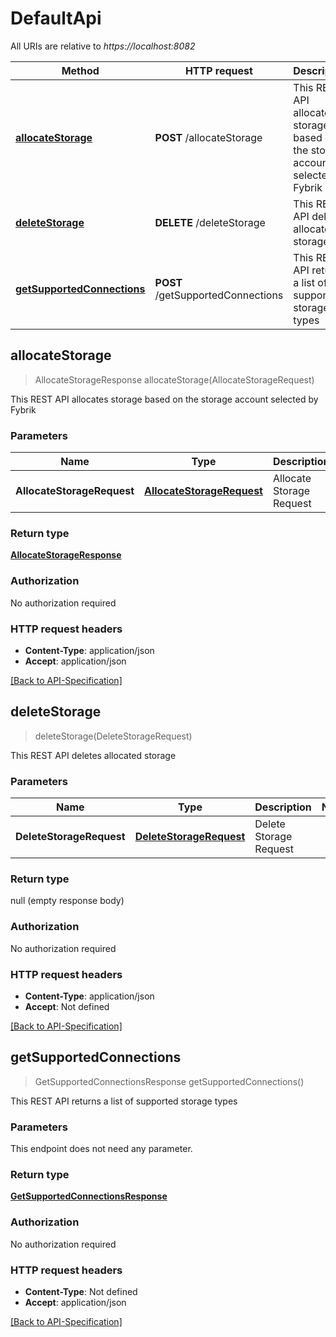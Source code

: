 # DefaultApi

All URIs are relative to *https://localhost:8082*

Method | HTTP request | Description
------------- | ------------- | -------------
[**allocateStorage**](DefaultApi.md#allocateStorage) | **POST** /allocateStorage | This REST API allocates storage based on the storage account selected by Fybrik
[**deleteStorage**](DefaultApi.md#deleteStorage) | **DELETE** /deleteStorage | This REST API deletes allocated storage
[**getSupportedConnections**](DefaultApi.md#getSupportedConnections) | **POST** /getSupportedConnections | This REST API returns a list of supported storage types


<a name="allocateStorage"></a>
## **allocateStorage**
> AllocateStorageResponse allocateStorage(AllocateStorageRequest)

This REST API allocates storage based on the storage account selected by Fybrik


### Parameters

Name | Type | Description  | Notes
------------- | ------------- | ------------- | -------------
**AllocateStorageRequest**|[**AllocateStorageRequest**](../Models/AllocateStorageRequest.md)| Allocate Storage Request |

### Return type


[**AllocateStorageResponse**](../Models/AllocateStorageResponse.md)



### Authorization

No authorization required

### HTTP request headers

 - **Content-Type**: application/json
 - **Accept**: application/json

 [[Back to API-Specification]](../README.md) 

<a name="deleteStorage"></a>
## **deleteStorage**
> deleteStorage(DeleteStorageRequest)

This REST API deletes allocated storage


### Parameters

Name | Type | Description  | Notes
------------- | ------------- | ------------- | -------------
**DeleteStorageRequest**|[**DeleteStorageRequest**](../Models/DeleteStorageRequest.md)| Delete Storage Request |

### Return type

null (empty response body)

### Authorization

No authorization required

### HTTP request headers

 - **Content-Type**: application/json
 - **Accept**: Not defined

 [[Back to API-Specification]](../README.md) 

<a name="getSupportedConnections"></a>
## **getSupportedConnections**
> GetSupportedConnectionsResponse getSupportedConnections()

This REST API returns a list of supported storage types


### Parameters
This endpoint does not need any parameter.

### Return type


[**GetSupportedConnectionsResponse**](../Models/GetSupportedConnectionsResponse.md)



### Authorization

No authorization required

### HTTP request headers

 - **Content-Type**: Not defined
 - **Accept**: application/json

 [[Back to API-Specification]](../README.md) 

